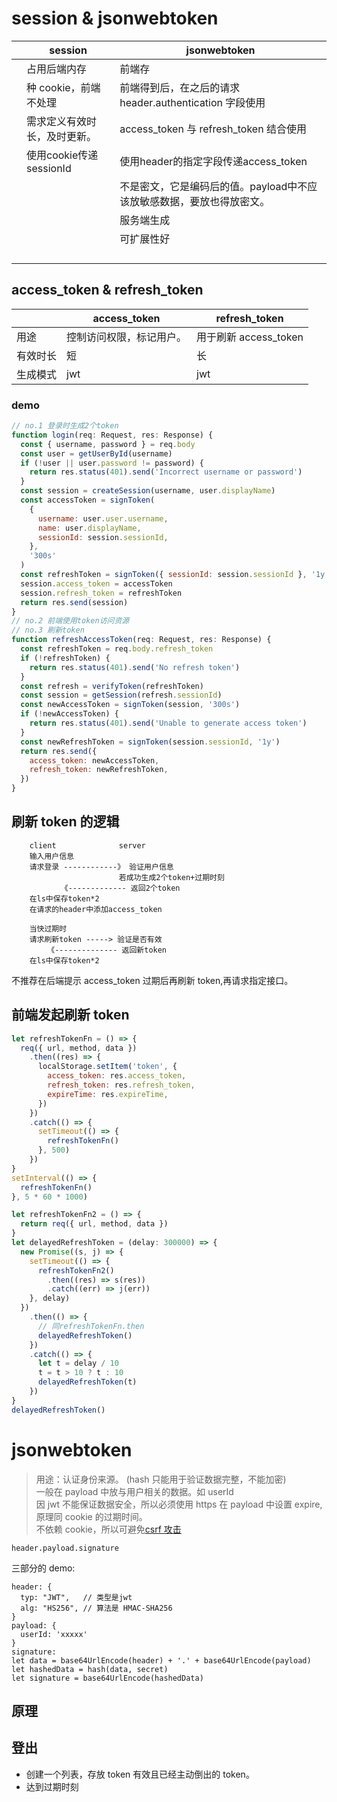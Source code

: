 # session & jsonwebtoken

<!-- prettier-ignore-start -->
|     | session            | jsonwebtoken    |
| --- | ----------------- | ---------------- |
|     | 占用后端内存                       | 前端存                    |
|     | 种 cookie，前端不处理        | 前端得到后，在之后的请求 header.authentication 字段使用 |
|     | 需求定义有效时长，及时更新。 | access_token 与 refresh_token 结合使用                  |
|     | 使用cookie传递sessionId      | 使用header的指定字段传递access_token           |
|     |  | 不是密文，它是编码后的值。payload中不应该放敏感数据，要放也得放密文。|
|     |  | 服务端生成|
|     |  | 可扩展性好     |
|     |  |      |
|     |  |      |
|     |  |      |
|     |  |      |
<!-- prettier-ignore-end -->

## access_token & refresh_token

|          | access_token             | refresh_token         |
| -------- | ------------------------ | --------------------- |
| 用途     | 控制访问权限，标记用户。 | 用于刷新 access_token |
| 有效时长 | 短                       | 长                    |
| 生成模式 | jwt                      | jwt                   |

### demo

```js
// no.1 登录时生成2个token
function login(req: Request, res: Response) {
  const { username, password } = req.body
  const user = getUserById(username)
  if (!user || user.password != password) {
    return res.status(401).send('Incorrect username or password')
  }
  const session = createSession(username, user.displayName)
  const accessToken = signToken(
    {
      username: user.user.username,
      name: user.displayName,
      sessionId: session.sessionId,
    },
    '300s'
  )
  const refreshToken = signToken({ sessionId: session.sessionId }, '1y')
  session.access_token = accessToken
  session.refresh_token = refreshToken
  return res.send(session)
}
// no.2 前端使用token访问资源
// no.3 刷新token
function refreshAccessToken(req: Request, res: Response) {
  const refreshToken = req.body.refresh_token
  if (!refreshToken) {
    return res.status(401).send('No refresh token')
  }
  const refresh = verifyToken(refreshToken)
  const session = getSession(refresh.sessionId)
  const newAccessToken = signToken(session, '300s')
  if (!newAccessToken) {
    return res.status(401).send('Unable to generate access token')
  }
  const newRefreshToken = signToken(session.sessionId, '1y')
  return res.send({
    access_token: newAccessToken,
    refresh_token: newRefreshToken,
  })
}
```

## 刷新 token 的逻辑

```
    client              server
    输入用户信息
    请求登录 ------------》 验证用户信息
                        若成功生成2个token+过期时刻
           《------------- 返回2个token
    在ls中保存token*2
    在请求的header中添加access_token

    当快过期时
    请求刷新token -----> 验证是否有效
        《-------------- 返回新token
    在ls中保存token*2
```

不推荐在后端提示 access_token 过期后再刷新 token,再请求指定接口。

## 前端发起刷新 token

```js
let refreshTokenFn = () => {
  req({ url, method, data })
    .then((res) => {
      localStorage.setItem('token', {
        access_token: res.access_token,
        refresh_token: res.refresh_token,
        expireTime: res.expireTime,
      })
    })
    .catch(() => {
      setTimeout(() => {
        refreshTokenFn()
      }, 500)
    })
}
setInterval(() => {
  refreshTokenFn()
}, 5 * 60 * 1000)

let refreshTokenFn2 = () => {
  return req({ url, method, data })
}
let delayedRefreshToken = (delay: 300000) => {
  new Promise((s, j) => {
    setTimeout(() => {
      refreshTokenFn2()
        .then((res) => s(res))
        .catch((err) => j(err))
    }, delay)
  })
    .then(() => {
      // 同refreshTokenFn.then
      delayedRefreshToken()
    })
    .catch(() => {
      let t = delay / 10
      t = t > 10 ? t : 10
      delayedRefreshToken(t)
    })
}
delayedRefreshToken()
```

# jsonwebtoken

> 用途：认证身份来源。
> (hash 只能用于验证数据完整，不能加密)  
> 一般在 payload 中放与用户相关的数据。如 userId  
> 因 jwt 不能保证数据安全，所以必须使用 https
> 在 payload 中设置 expire,原理同 cookie 的过期时间。  
> 不依赖 cookie，所以可避免[csrf 攻击](/safety&hacker/csrf&xsrf.html)

```
header.payload.signature
```

三部分的 demo:

```
header: {
  typ: "JWT",   // 类型是jwt
  alg: "HS256", // 算法是 HMAC-SHA256
}
payload: {
  userId: 'xxxxx'
}
signature:
let data = base64UrlEncode(header) + '.' + base64UrlEncode(payload)
let hashedData = hash(data, secret)
let signature = base64UrlEncode(hashedData)
```

## 原理

## 登出

- 创建一个列表，存放 token 有效且已经主动倒出的 token。
- 达到过期时刻
